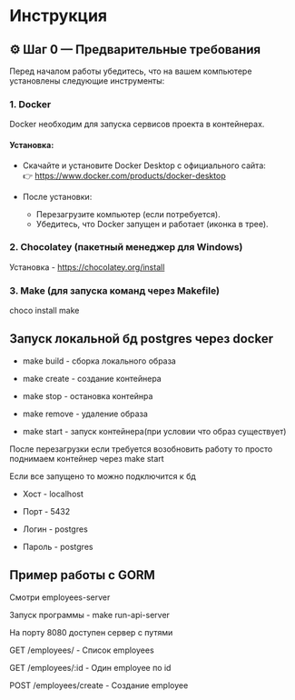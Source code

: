 # Инструкция

## ⚙️ Шаг 0 — Предварительные требования

Перед началом работы убедитесь, что на вашем компьютере установлены следующие инструменты:

### 1. Docker

Docker необходим для запуска сервисов проекта в контейнерах.

#### Установка:
- Скачайте и установите Docker Desktop с официального сайта:  
  👉 https://www.docker.com/products/docker-desktop

- После установки:
  - Перезагрузите компьютер (если потребуется).
  - Убедитесь, что Docker запущен и работает (иконка в трее).


### 2. Chocolatey (пакетный менеджер для Windows)

Установка - https://chocolatey.org/install


### 3. Make (для запуска команд через Makefile)

choco install make

## Запуск локальной бд postgres через docker

- make build - сборка локального образа

- make create - создание контейнера

- make stop - остановка контейнра

- make remove - удаление образа

- make start - запуск контейнера(при условии что образ существует)

После перезагрузки если требуется возобновить работу то просто поднимаем контейнер через make start

Если все запущено то можно подключится к бд 

- Хост - localhost

- Порт - 5432 

- Логин - postgres

- Пароль - postgres


## Пример работы с GORM

Смотри employees-server 

Запуск программы - make run-api-server

На порту 8080 доступен сервер с путями

GET /employees/ - Список employees

GET /employees/:id - Один employee по id

POST /employees/create - Создание employee


